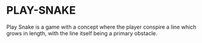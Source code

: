 # PLAY-SNAKE
Play Snake is a game with a concept where the player conspire a line which grows in length, with the line itself being a primary obstacle.
